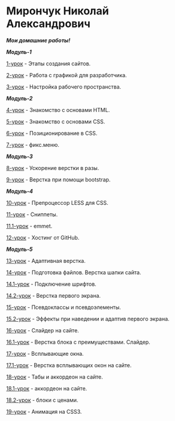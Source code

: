 # Мирончук Николай Александрович
 ***Мои домашние работы!***
 
 ***Модуль-1***
 
[1-урок](https://yadi.sk/i/jBJvDlXH3NM3fq "Этапы создания сайтов.") - Этапы создания сайтов.

[2-урок](https://yadi.sk/d/zPwdk4SP3NUBxi "Работа с графикой для разработчика.") - Работа с графикой для разработчика.

[3-урок](https://yadi.sk/d/EItYMuA63NM6bQ "Настройка рабочего пространства.") - Настройка рабочего пространства.

 ***Модуль-2***

[4-урок](https://nikolai-mironchuk.github.io/урок-4/ "Знакомство с основами HTML.") - Знакомство с основами HTML.

[5-урок](https://nikolai-mironchuk.github.io/урок-5/ "Знакомство с основами CSS.") - Знакомство с основами CSS.

[6-урок](Nikolai-Mironchuk.github.io/урок-6/ "Позиционирование в CSS.") - Позиционирование в CSS.

[7-урок](https://nikolai-mironchuk.github.io/урок-6.1/ "фикс.меню.") - фикс.меню.

 ***Модуль-3***

[8-урок](Nikolai-Mironchuk.github.io/урок-8/ "Ускорение верстки в разы.") - Ускорение верстки в разы.

[9-урок](Nikolai-Mironchuk.github.io/урок-9/урок-9/ "Верстка при помощи bootstrap.") - Верстка при помощи bootstrap.

 ***Модуль-4***

[10-урок](https://yadi.sk/i/FA1bRyR23NULpQ "Препроцессор LESS для CSS.") - Препроцессор LESS для CSS.

[11-урок](https://yadi.sk/d/5RGR_9Z83NM9U2 "Сниппеты.") - Сниппеты.

[11.1-урок](https://yadi.sk/i/7wlWvao03NUM96 "emmet.") - emmet.

[12-урок](https://nikolai-mironchuk.github.io "Хостинг от GitHub.") - Хостинг от GitHub.

 ***Модуль-5***
 
 [13-урок](https://nikolai-mironchuk.github.io/урок-13/ "Адаптивная верстка.") - Адаптивная верстка.

 [14-урок](https://nikolai-mironchuk.github.io/урок-14/ "Подготовка файлов. Верстка шапки сайта.") - Подготовка файлов. Верстка шапки сайта.

 [14.1-урок](https://nikolai-mironchuk.github.io/урок%2014.1/ "Подключение шрифтов.") - Подключение шрифтов.
 
 [14.2-урок](https://nikolai-mironchuk.github.io/урок-14.2/ " Верстка первого экрана.") -  Верстка первого экрана.
 
 [15-урок](https://nikolai-mironchuk.github.io/урок-15/ " Псевдоклассы и псевдоэлементы.") -  Псевдоклассы и псевдоэлементы.
 
 [15.2-урок](https://nikolai-mironchuk.github.io/урок-15.2/ "Эффекты при наведении и адаптив первого экрана.") - Эффекты при наведении и адаптив первого экрана.
 
 [16-урок](https://nikolai-mironchuk.github.io/урок-16/ " Слайдер на сайте.") -  Слайдер на сайте.
 
 [16.1-урок](https://nikolai-mironchuk.github.io/урок-16.1/ " Верстка блока с преимуществами. Слайдер.") -  Верстка блока с преимуществами. Слайдер.
 
  [17-урок](https://nikolai-mironchuk.github.io/урок-17/ " Всплывающие окна.") - Всплывающие окна.
  
  [17.1-урок](https://nikolai-mironchuk.github.io/урок-17.1/ " Верстка всплывающих окон на сайте.") - Верстка всплывающих окон на сайте.
  
  [18-урок](https://nikolai-mironchuk.github.io/урок-18/ " Табы и аккордеон на сайте.") - Табы и аккордеон на сайте.
  
  [18.1-урок](https://nikolai-mironchuk.github.io/урок-18.1/ " аккордеон на сайте.") - аккордеон на сайте.
  
  [18.2-урок](https://nikolai-mironchuk.github.io/урок-18.2/ " блоки с ценами.") - блоки с ценами.
  
  [19-урок](https://nikolai-mironchuk.github.io/урок-19/ " Анимация на CSS3.") - Анимация на CSS3.
 
 
